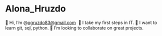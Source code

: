 # Alona_Hruzdo
👋 Hi, I’m @ogruzdo83@gmail.com 
👀 I take my first steps in IT.
🌱 I want to learn git, sql, python.
💞️ I’m looking to collaborate on great projects. 
